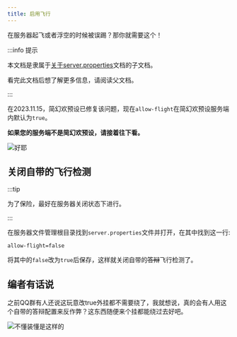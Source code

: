 ```yaml
---
title: 启用飞行
---
```


在服务器起飞或者浮空的时候被误踢？那你就需要这个！

:::info 提示

本文档是隶属于[关于server.properties](../20-serverproperties.md)文档的子文档。

看完此文档后想了解更多信息，请阅读父文档。

:::

在2023.11.15，简幻欢预设已修复该问题，现在`allow-flight`在简幻欢预设服务端内默认为`true`。

**如果您的服务端不是简幻欢预设，请接着往下看。**

![好耶](/img/pages/MCJE-allowflight-1.png)

## 关闭自带的飞行检测

:::tip

为了保险，最好在服务器关闭状态下进行。

:::

在服务器文件管理根目录找到`server.properties`文件并打开，在其中找到这一行:

```text
allow-flight=false
```

将其中的`false`改为`true`后保存，这样就关闭自带的~~答辩~~飞行检测了。  

## 编者有话说

之前QQ群有人还说这玩意改true外挂都不需要绕了，我就想说，真的会有人用这个自带的答辩配置来反作弊？这东西随便来个挂都能绕过去好吧。    

![不懂装懂是这样的](/img/pages/MCJE-CommonQuestions-1.jpg)

